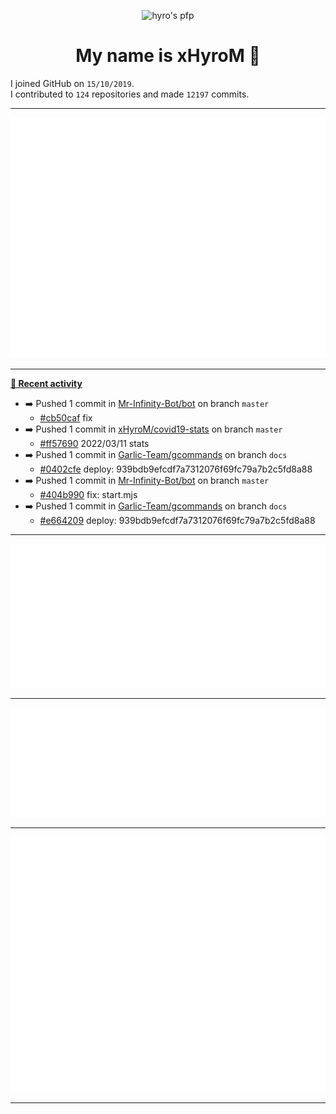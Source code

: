 <p align="center">
    <img src="https://avatars.githubusercontent.com/u/56601352" width="192" alt="hyro's pfp" />
    <h1 align="center">My name is xHyroM 👋</h1>
</p>

I joined GitHub on `15/10/2019`.  
I contributed to `124` repositories and made `12197` commits.  

___

<img src="https://github.com/xHyroM/xHyroM/blob/master/.cache/base.svg">

___

**[📰 Recent activity](https://github.com/xHyroM)**
* ➡️ Pushed 1 commit in [Mr-Infinity-Bot/bot](https://github.com/Mr-Infinity-Bot/bot) on branch `master`
  * [#cb50caf](https://github.com/Mr-Infinity-Bot/bot/commit/cb50caf) fix
* ➡️ Pushed 1 commit in [xHyroM/covid19-stats](https://github.com/xHyroM/covid19-stats) on branch `master`
  * [#ff57690](https://github.com/xHyroM/covid19-stats/commit/ff57690) 2022/03/11 stats
* ➡️ Pushed 1 commit in [Garlic-Team/gcommands](https://github.com/Garlic-Team/gcommands) on branch `docs`
  * [#0402cfe](https://github.com/Garlic-Team/gcommands/commit/0402cfe) deploy: 939bdb9efcdf7a7312076f69fc79a7b2c5fd8a88
* ➡️ Pushed 1 commit in [Mr-Infinity-Bot/bot](https://github.com/Mr-Infinity-Bot/bot) on branch `master`
  * [#404b990](https://github.com/Mr-Infinity-Bot/bot/commit/404b990) fix: start.mjs
* ➡️ Pushed 1 commit in [Garlic-Team/gcommands](https://github.com/Garlic-Team/gcommands) on branch `docs`
  * [#e664209](https://github.com/Garlic-Team/gcommands/commit/e664209) deploy: 939bdb9efcdf7a7312076f69fc79a7b2c5fd8a88


___

<img src="https://github.com/xHyroM/xHyroM/blob/master/.cache/isocalendar.svg">

___

<img src="https://github.com/xHyroM/xHyroM/blob/master/.cache/languages.svg">

___

<img src="https://github.com/xHyroM/xHyroM/blob/master/.cache/achievements.svg">

___
